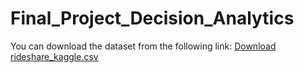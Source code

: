 # Final_Project_Decision_Analytics

You can download the dataset from the following link:
[Download rideshare_kaggle.csv](https://www.kaggle.com/datasets/mohan28169/rideshare-kagglecsv)
